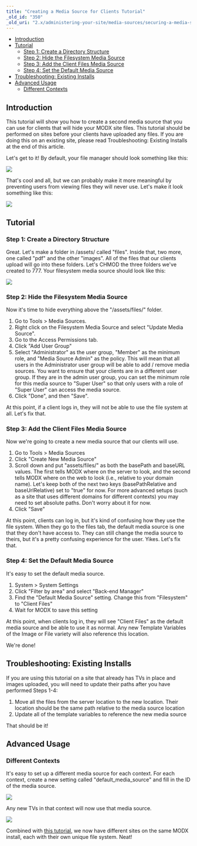 ```yaml
---
title: "Creating a Media Source for Clients Tutorial"
_old_id: "350"
_old_uri: "2.x/administering-your-site/media-sources/securing-a-media-source/creating-a-media-source-for-clients-tutorial"
---
```


- [Introduction](#CreatingaMediaSourceforClientsTutorial-Introduction)
- [Tutorial](#CreatingaMediaSourceforClientsTutorial-Tutorial)
  - [Step 1: Create a Directory Structure](#CreatingaMediaSourceforClientsTutorial-Step1%3ACreateaDirectoryStructure)
  - [Step 2: Hide the Filesystem Media Source](#CreatingaMediaSourceforClientsTutorial-Step2%3AHidetheFilesystemMediaSource)
  - [Step 3: Add the Client Files Media Source](#CreatingaMediaSourceforClientsTutorial-Step3%3AAddtheClientFilesMediaSource)
  - [Step 4: Set the Default Media Source](#CreatingaMediaSourceforClientsTutorial-Step4%3ASettheDefaultMediaSource)
- [Troubleshooting: Existing Installs](#CreatingaMediaSourceforClientsTutorial-Troubleshooting%3AExistingInstalls)
- [Advanced Usage](#CreatingaMediaSourceforClientsTutorial-AdvancedUsage)
  - [Different Contexts](#CreatingaMediaSourceforClientsTutorial-DifferentContexts)



## Introduction

This tutorial will show you how to create a second media source that you can use for clients that will hide your MODX site files. This tutorial should be performed on sites before your clients have uploaded any files. If you are doing this on an existing site, please read Troubleshooting: Existing Installs at the end of this article.

Let's get to it! By default, your file manager should look something like this:

![](/download/attachments/41058455/modx1.png?version=1&modificationDate=1346437884000)

That's cool and all, but we can probably make it more meaningful by preventing users from viewing files they will never use. Let's make it look something like this:

![](/download/attachments/41058455/modx2.png?version=1&modificationDate=1346437945000)

## Tutorial

### Step 1: Create a Directory Structure

Great. Let's make a folder in /assets/ called "files". Inside that, two more, one called "pdf" and the other "images". All of the files that our clients upload will go into these folders. Let's CHMOD the three folders we've created to 777. Your filesystem media source should look like this:

![](/download/attachments/41058455/modx3.png?version=1&modificationDate=1346438045000)

### Step 2: Hide the Filesystem Media Source

Now it's time to hide everything above the "/assets/files/" folder.

1. Go to Tools > Media Sources.
2. Right click on the Filesystem Media Source and select "Update Media Source".
3. Go to the Access Permissions tab.
4. Click "Add User Group"
5. Select "Administrator" as the user group, "Member" as the minimum role, and "Media Source Admin" as the policy. This will mean that all users in the Administrator user group will be able to add / remove media sources. You want to ensure that your clients are in a different user group. If they are in the admin user group, you can set the minimum role for this media source to "Super User" so that only users with a role of "Super User" can access the media source.
6. Click "Done", and then "Save".

At this point, if a client logs in, they will not be able to use the file system at all. Let's fix that.

### Step 3: Add the Client Files Media Source

Now we're going to create a new media source that our clients will use.

1. Go to Tools > Media Sources
2. Click "Create New Media Source"
3. Scroll down and put "assets/files/" as both the basePath and baseURL values. The first tells MODX where on the server to look, and the second tells MODX where on the web to look (i.e., relative to your domain name). Let's keep both of the next two keys (basePathRelative and baseUrlRelative) set to "true" for now. For more advanced setups (such as a site that uses different domains for different contexts) you may need to set absolute paths. Don't worry about it for now.
4. Click "Save"

At this point, clients can log in, but it's kind of confusing how they use the file system. When they go to the files tab, the default media source is one that they don't have access to. They can still change the media source to theirs, but it's a pretty confusing experience for the user. Yikes. Let's fix that.

### Step 4: Set the Default Media Source

It's easy to set the default media source.

1. System > System Settings
2. Click "Filter by area" and select "Back-end Manager"
3. Find the "Default Media Source" setting. Change this from "Filesystem" to "Client Files"
4. Wait for MODX to save this setting

At this point, when clients log in, they will see "Client Files" as the default media source and be able to use it as normal. Any new Template Variables of the Image or File variety will also reference this location.

We're done!

## Troubleshooting: Existing Installs

If you are using this tutorial on a site that already has TVs in place and images uploaded, you will need to update their paths after you have performed Steps 1-4:

1. Move all the files from the server location to the new location. Their location should be the same path relative to the media source location
2. Update all of the template variables to reference the new media source

That should be it!

## Advanced Usage

### Different Contexts

It's easy to set up a different media source for each context. For each context, create a new setting called "default\_media\_source" and fill in the ID of the media source.

![](/download/attachments/41058455/modx4.png?version=1&modificationDate=1346438389000)

Any new TVs in that context will now use that media source.

 ![](/download/attachments/41058455/modx5.png?version=1&modificationDate=1346438434000)

Combined with [this tutorial](administering-your-site/contexts/creating-a-subdomain-from-a-folder-using-virtual-hosts "Creating a Subdomain from a Folder using Virtual Hosts"), we now have different sites on the same MODX install, each with their own unique file system. Neat!